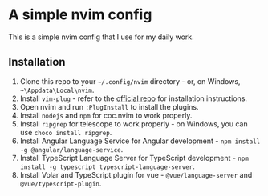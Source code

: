 # A simple nvim config

This is a simple nvim config that I use for my daily work.

## Installation

1. Clone this repo to your `~/.config/nvim` directory - or, on Windows, `~\Appdata\Local\nvim`.
2. Install `vim-plug` - refer to the [official repo](https://github.com/junegunn/vim-plug) for installation instructions.
3. Open nvim and run `:PlugInstall` to install the plugins.
4. Install `nodejs` and `npm` for coc.nvim to work properly.
5. Install `ripgrep` for telescope to work properly - on Windows, you can use `choco install ripgrep`.
6. Install Angular Language Service for Angular development - `npm install -g @angular/language-service`.
7. Install TypeScript Language Server for TypeScript development - `npm install -g typescript typescript-language-server`.
8. Install Volar and TypeScript plugin for vue - `@vue/language-server` and `@vue/typescript-plugin`.
